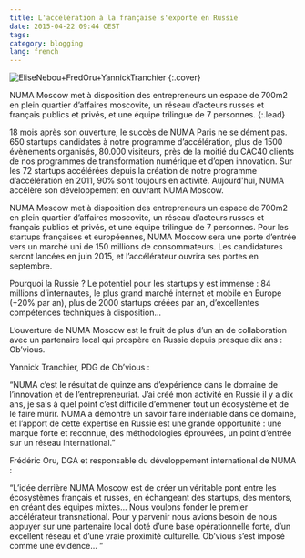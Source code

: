 ```yaml
---
title: L'accélération à la française s'exporte en Russie
date: 2015-04-22 09:44 CEST
tags:
category: blogging
lang: french
---
```



![EliseNebou+FredOru+YannickTranchier](EliseNebou+FredOru+YannickTranchier.gif)
{:.cover}

NUMA Moscow met à disposition des entrepreneurs un espace de 700m2 en plein quartier d’affaires moscovite, un réseau d’acteurs russes et français publics et privés, et une équipe trilingue de 7 personnes.
{:.lead}

18 mois après son ouverture, le succès de NUMA Paris ne se dément pas. 650 startups candidates à notre programme d’accélération, plus de 1500 évènements organisés, 80.000 visiteurs, près de la moitié du CAC40 clients de nos programmes de transformation numérique et d’open innovation. Sur les 72 startups accélérées depuis la création de notre programme d’accélération en 2011, 90% sont toujours en activité. Aujourd'hui, NUMA accélère son développement en ouvrant NUMA Moscow.

NUMA Moscow met à disposition des entrepreneurs un espace de 700m2 en plein quartier d’affaires moscovite, un réseau d’acteurs russes et français publics et privés, et une équipe trilingue de 7 personnes. Pour les startups françaises et européennes, NUMA Moscow sera une porte d’entrée vers un marché uni de 150 millions de consommateurs. Les candidatures seront lancées en juin 2015, et l’accélérateur ouvrira ses portes en septembre.

Pourquoi la Russie ? Le potentiel pour les startups y est immense : 84 millions d’internautes, le plus grand marché internet et mobile en Europe (+20% par an), plus de 2000 startups créées par an, d’excellentes compétences techniques à disposition...

L’ouverture de NUMA Moscow est le fruit de plus d’un an de collaboration avec un partenaire local qui prospère en Russie depuis presque dix ans : Ob’vious.

Yannick Tranchier, PDG de Ob’vious :

“NUMA c’est le résultat de quinze ans d’expérience dans le domaine de l’innovation et de l’entrepreneuriat. J’ai créé mon activité en Russie il y a dix ans, je sais à quel point c’est difficile d’emmener tout un écosystème et de le faire mûrir. NUMA a démontré un savoir faire indéniable dans ce domaine, et l’apport de cette expertise en Russie est une grande opportunité : une marque forte et reconnue, des méthodologies éprouvées, un point d’entrée sur un réseau international.”

Frédéric Oru, DGA et responsable du développement international de NUMA :

“L’idée derrière NUMA Moscow est de créer un véritable pont entre les écosystèmes français et russes, en échangeant des startups, des mentors, en créant des équipes mixtes... Nous voulons fonder le premier accélérateur transnational. Pour y parvenir nous avions besoin de nous appuyer sur une partenaire local doté d’une base opérationnelle forte, d’un excellent réseau et d’une vraie proximité culturelle. Ob’vious s’est imposé comme une évidence... ”